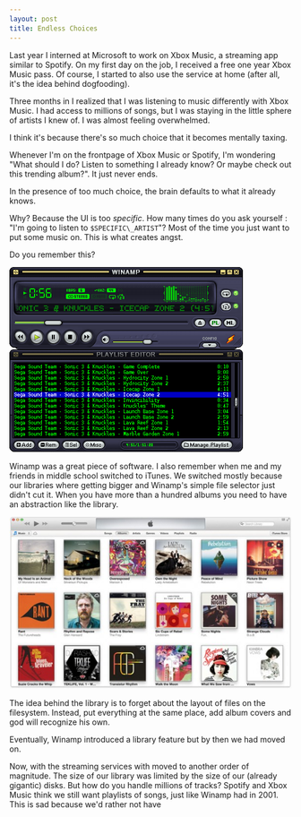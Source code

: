```yaml
---
layout: post
title: Endless Choices
---
```

Last year I interned at Microsoft to work on Xbox Music, a streaming app similar to Spotify. On my first day on the job, I received a free one year Xbox Music pass. Of course, I started to also use the service at home (after all, it's the idea behind dogfooding).

Three months in I realized that I was listening to music differently with Xbox Music.
I had access to millions of songs, but I was staying in the little sphere of artists I knew of. I was almost feeling overwhelmed.

<!-- more -->

I think it's because there's so much choice that it becomes mentally taxing. 

Whenever I'm on the frontpage of Xbox Music or Spotify, I'm wondering "What should I do? Listen to something I already know? Or maybe check out this trending album?". It just never ends.

In the presence of too much choice, the brain defaults to what it already knows.

Why? Because the UI is too _specific_. How many times do you ask yourself : "I'm going to listen to `$SPECIFIC\_ARTIST`"? Most of the time you just want to put some music on. This is what creates angst.

Do you remember this?

![Winamp screenshot](images/endless/winamp.gif)

Winamp was a great piece of software. I also remember when me and my friends in middle school switched to iTunes. We switched mostly because our libraries where getting bigger and Winamp's simple file selector just didn't cut it. When you have more than a hundred albums you need to have an abstraction like the library.

![Itunes library](images/endless/itunes_library.jpg)

The idea behind the library is to forget about the layout of files on the filesystem. Instead, put everything at the same place, add 
album covers and god will recognize his own.

Eventually, Winamp introduced a library feature but by then we had moved on.


Now, with the streaming services with moved to another order of magnitude. The size of our library was limited by the size of our (already gigantic) disks. 
But how do you handle millions of tracks? Spotify and Xbox Music think we still want playlists of songs, just like Winamp had in 2001. This is sad because we'd rather not have  
